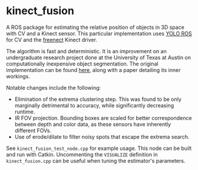 # kinect_fusion

A ROS package for estimating the relative position of objects in 3D space with
CV and a Kinect sensor. This particular implementation uses
[YOLO ROS](https://github.com/leggedrobotics/darknet_ros) for CV and the
[freenect](https://github.com/OpenKinect/libfreenect) Kinect driver.

The algorithm is fast and deterministic. It is an improvement on an undergraduate
research project done at the University of Texas at Austin on computationally
inexpensive object segmentation. The original implementation can be found
[here](https://github.com/stefandebruyn/depth-cv-fusion), along with a paper
detailing its inner workings.

Notable changes include the following:

* Elimination of the extrema clustering step. This was found to be only
marginally detrimental to accuracy, while significantly decreasing runtime.
* IR FOV projection. Bounding boxes are scaled for better correspondence between
depth and color data, as these sensors have inherently different FOVs.
* Use of erode/dilate to filter noisy spots that escape the extrema search.

See `kinect_fusion_test_node.cpp` for example usage. This node can be built and
run with Catkin. Uncommenting the `VISUALIZE` definition in `kinect_fusion.cpp`
can be useful when tuning the estimator's parameters.
